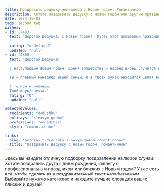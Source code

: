 ```yaml
---
title: Поздравить дедушку менеджера с Новым годом. Романтичное
description: Хотите поздравить дедушку с Новым годом или другим праздником? Наш ИИ создаст незабываемое поздравление, а вы обязательно выделитесь среди других.  
date: 2024-10-01
tags: second tag
wishes:
- id: 87483
  text: "Дорогой Дедушка, с Новым годом!  Пусть этот волшебный праздник наполнит твою жизнь светом и теплом, как яркие звёзды на зимнем небе.  Пусть все твои мечты, словно снежинки,  сбудутся, а каждый день будет полон радости и любви.  Ты – замечательный менеджер, но прежде всего – любимый Дедушка, и я бесконечно ценю твою мудрость и доброту.  Счастья тебе, крепкого здоровья и долгих лет жизни, наполненных  радостными встречами и незабываемыми моментами!
  "
  rating: "undefined"
  updated: "null"
- id: 44868
  text: "Дорогой Дедушка!
  
  С наступающим Новым годом! Время волшебства и надежд вновь стучится в наши сердца, и я хочу пожелать тебе море тепла, радости и счастья в грядущем году. Пусть каждый день будет наполнен яркими моментами, словно будто ты управляешь этим чудесным проектом под названием «Жизнь», и каждый новый замысел приносит только успех и удовлетворение.
  
  Ты — главный менеджер нашей семьи, и в твоих руках находится целая вселенная любви и заботы. Пусть все мечты сбудутся, а впереди будет много увлекательных открытий и приятных сюрпризов. Знай, что твоя мудрость и поддержка освещают наш путь, как светлая звезда в зимнем небе.
  
  С теплом и любовью,
  Твой внук/внучка."
  rating: "0"
  updated: "null"

selectedValues:
  recipients: "dedushku"
  holidays: "s-novym-godom"
  professions: "menedzher"
  style: "romantichnoe"

links:
- slug: "pozdravit-dedushku-s-novym-godom-romantichnoe"
  title: "Поздравить дедушку с Новым годом. Романтичное"
---
```


Здесь вы найдете отличную подборку поздравлений на любой случай. 
Хотите поздравить друга с днём рождения, коллегу с профессиональным праздником или близких с Новым годом? У нас есть всё, чтобы сделать ваш поздравительный текст незабываемым. Выбирайте нужную категорию и находите лучшие слова для ваших близких и друзей!
